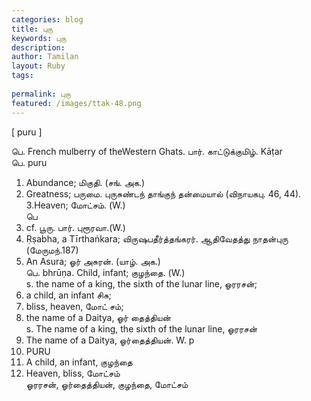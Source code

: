```yaml
---
categories: blog
title: புரு
keywords: புரு
description: 
author: Tamilan
layout: Ruby
tags: 
 
permalink: புரு
featured: /images/ttak-48.png
---
```

  
[ puru ]  
  
பெ. French mulberry of theWestern Ghats. பார். காட்டுக்குமிழ். Kāṭar  
பெ. puru  
1. Abundance; மிகுதி. (சங். அக.)  
2. Greatness; பருமை. புருசுண்டந் தாங்குந் தன்மையால் (விநாயகபு. 46, 44). 3.Heaven; மோட்சம். (W.)  
பெ  
1. cf. பூரு. பார். புரூரவா.(W.)  
2. Ṛṣabha, a Tīrthaṅkara; விருஷபதீர்த்தங்கரர். ஆதிவேதத்து நாதன்புரு (மேருமந்.187)  
3. An Asura; ஓர் அசுரன். (யாழ். அக.)  
பெ. bhrūṇa. Child, infant; குழந்தை. (W.)  
s. the name of a king, the sixth of the lunar line, ஓரரசன்;  
2. a child, an infant சிசு;  
3. bliss, heaven, மோட் சம்;  
4. the name of a Daitya, ஓர் தைத்தியன்  
s. The name of a king, the sixth of the lunar line, ஓரரசன்  
2. The name of a Daitya, ஓர்தைத்தியன். W. p  
543. PURU  
3. A child, an infant, குழந்தை  
4. Heaven, bliss, மோட்சம்  
ஓரரசன், ஓர்தைத்தியன், குழந்தை, மோட்சம்